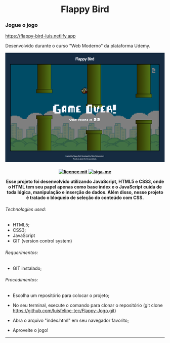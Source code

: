 <h1 align="center">
Flappy Bird
</h1>

### Jogue o jogo

https://flappy-bird-luis.netlify.app

Desenvolvido durante o curso "Web Moderno" da plataforma Udemy.

!["thumbnail"](https://github.com/hitmain13/flappy-bird-game/blob/main/assets/img/thumbnail.png)

<h4 align="center">
 
[![licence mit](https://img.shields.io/badge/licence-MIT-blue.svg)](https://github.com/higorpo/higorflix/blob/master/LICENSE) [![siga-me](https://img.shields.io/github/followers/hitmain13?label=Siga-me&style=social)]()
 
Esse projeto foi desenvolvido utilizando JavaScript, HTML5 e CSS3, onde o HTML tem seu papel apenas como base index e o JavaScript cuida de toda lógica, manipulação e inserção de dados. Além disso, nesse projeto é tratado o bloqueio de seleção do conteúdo com CSS.
</h4>



###### Technologies used:
 - HTML5;
 - CSS3;
 - JavaScript
 - GIT (version control system)
 
 ###### Requerimentos:

- GIT instalado;

###### Procedimentos:

- Escolha um repositório para colocar o projeto;

- No seu terminal, execute o comando para clonar o repositório (git clone https://github.com/luisfelipe-tec/Flappy-Jogo.git)

- Abra o arquivo "index.html" em seu navegador favorito;

- Aproveite o jogo!
---

